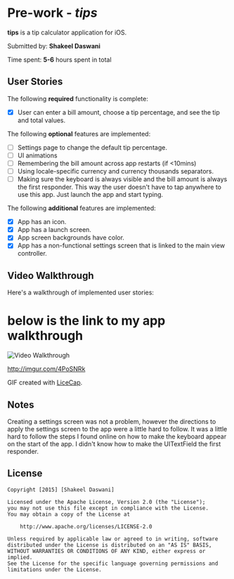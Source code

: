 # Pre-work - *tips*

**tips** is a tip calculator application for iOS.

Submitted by: **Shakeel Daswani**

Time spent: **5-6** hours spent in total

## User Stories

The following **required** functionality is complete:
* [x] User can enter a bill amount, choose a tip percentage, and see the tip and total values.

The following **optional** features are implemented:
* [ ] Settings page to change the default tip percentage.
* [ ] UI animations
* [ ] Remembering the bill amount across app restarts (if <10mins)
* [ ] Using locale-specific currency and currency thousands separators.
* [ ] Making sure the keyboard is always visible and the bill amount is always the first responder. This way the user doesn't have to tap anywhere to use this app. Just launch the app and start typing.

The following **additional** features are implemented:

- [x] App has an icon. 
- [x] App has a launch screen.
- [x] App screen backgrounds have color. 
- [x] App has a non-functional settings screen that is linked to the main view controller.

## Video Walkthrough 

Here's a walkthrough of implemented user stories:

# below is the link to my app walkthrough

<img src='http://i.imgur.com/link/to/your/gif/file.gif' title='Video Walkthrough' width='' alt='Video Walkthrough' />

http://imgur.com/4PoSNRk

GIF created with [LiceCap](http://www.cockos.com/licecap/).

## Notes

Creating a settings screen was not a problem, however the directions to apply the settings screen to the app were a little hard to follow.
It was a little hard to follow the steps I found online on how to make the keyboard appear on the start of the app. I didn't know how to make the UITextField the first responder.

## License

    Copyright [2015] [Shakeel Daswani]

    Licensed under the Apache License, Version 2.0 (the "License");
    you may not use this file except in compliance with the License.
    You may obtain a copy of the License at

        http://www.apache.org/licenses/LICENSE-2.0

    Unless required by applicable law or agreed to in writing, software
    distributed under the License is distributed on an "AS IS" BASIS,
    WITHOUT WARRANTIES OR CONDITIONS OF ANY KIND, either express or implied.
    See the License for the specific language governing permissions and
    limitations under the License.
